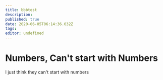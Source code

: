 ```yaml
---
title: bbbtest
description: 
published: true
date: 2020-06-05T06:14:36.032Z
tags: 
editor: undefined
---
```


# Numbers, Can't start with Numbers
I just think they can't start with numbers
